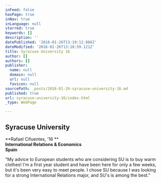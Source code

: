 ```yaml
---
inFeed: false
hasPage: true
inNav: true
inLanguage: null
starred: true
keywords: []
description: ''
datePublished: '2016-01-26T13:19:12.866Z'
dateModified: '2016-01-26T13:18:59.121Z'
title: Syracuse University 16
author: []
authors: []
publisher:
  name: null
  domain: null
  url: null
  favicon: null
sourcePath: _posts/2016-01-26-syracuse-university-16.md
published: true
url: syracuse-university-16/index.html
_type: WebPage

---
```

## Syracuse University

**Rafael Cifuentes, '16 **  
**International Relations & Economics**  
**Spain**

"My advice to European students who are considering SU is to buy warm clothes! I'm a first year student and have been here for only a few weeks, but it's been very easy to meet people. I chose SU because I was looking for a strong International Relations major, and SU's is among the best."